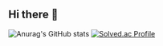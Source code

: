 ## Hi there 👋

![Anurag's GitHub stats](https://github-readme-stats.vercel.app/api?username=namgoygoy&show=reviews,discussions_started,discussions_answered,prs_merged,prs_merged_percentage)       [![Solved.ac Profile](http://mazassumnida.wtf/api/v2/generate_badge?boj=leejh3771)](https://solved.ac/leejh3771/)



<!--
**namgoygoy/namgoygoy** is a ✨ _special_ ✨ repository because its `README.md` (this file) appears on your GitHub profile.

Here are some ideas to get you started:

- 🔭 I’m currently working on ...
- 🌱 I’m currently learning ...
- 👯 I’m looking to collaborate on ...
- 🤔 I’m looking for help with ...
- 💬 Ask me about ...
- 📫 How to reach me: ...
- 😄 Pronouns: ...
- ⚡ Fun fact: ...
-->
